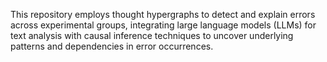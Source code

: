 This repository employs thought hypergraphs to detect and explain errors across experimental groups, integrating large language models (LLMs) for text analysis with causal inference techniques to uncover underlying patterns and dependencies in error occurrences.


